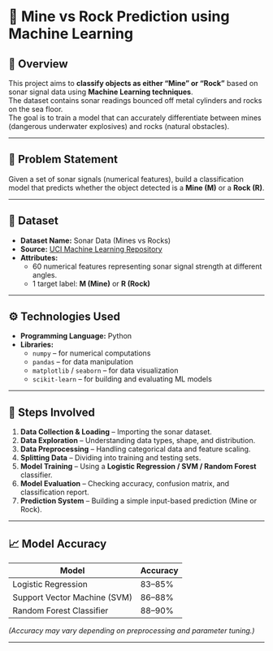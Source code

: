 # 🎯 Mine vs Rock Prediction using Machine Learning  

## 📘 Overview  
This project aims to **classify objects as either “Mine” or “Rock”** based on sonar signal data using **Machine Learning techniques**.  
The dataset contains sonar readings bounced off metal cylinders and rocks on the sea floor.  
The goal is to train a model that can accurately differentiate between mines (dangerous underwater explosives) and rocks (natural obstacles).  

---

## 🧠 Problem Statement  
Given a set of sonar signals (numerical features), build a classification model that predicts whether the object detected is a **Mine (M)** or a **Rock (R)**.

---

## 📂 Dataset  
- **Dataset Name:** Sonar Data (Mines vs Rocks)  
- **Source:** [UCI Machine Learning Repository](https://archive.ics.uci.edu/ml/datasets/Connectionist+Bench+%28Sonar%2C+Mines+vs.+Rocks%29)  
- **Attributes:**  
  - 60 numerical features representing sonar signal strength at different angles.  
  - 1 target label: **M (Mine)** or **R (Rock)**  

---

## ⚙️ Technologies Used  
- **Programming Language:** Python  
- **Libraries:**  
  - `numpy` – for numerical computations  
  - `pandas` – for data manipulation  
  - `matplotlib` / `seaborn` – for data visualization  
  - `scikit-learn` – for building and evaluating ML models  

---

## 🧩 Steps Involved  
1. **Data Collection & Loading** – Importing the sonar dataset.  
2. **Data Exploration** – Understanding data types, shape, and distribution.  
3. **Data Preprocessing** – Handling categorical data and feature scaling.  
4. **Splitting Data** – Dividing into training and testing sets.  
5. **Model Training** – Using a **Logistic Regression / SVM / Random Forest** classifier.  
6. **Model Evaluation** – Checking accuracy, confusion matrix, and classification report.  
7. **Prediction System** – Building a simple input-based prediction (Mine or Rock).  

---

## 📈 Model Accuracy  
| Model | Accuracy |
|--------|-----------|
| Logistic Regression | 83–85% |
| Support Vector Machine (SVM) | 86–88% |
| Random Forest Classifier | 88–90% |

*(Accuracy may vary depending on preprocessing and parameter tuning.)*

---
